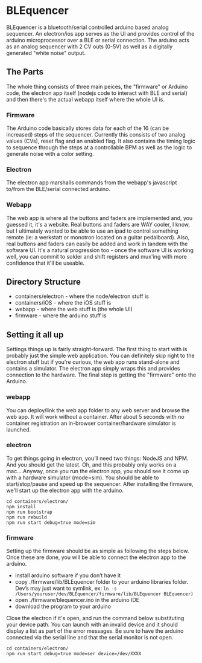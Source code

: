 # BLEquencer
BLEquencer is a bluetooth/serial controlled arduino based analog sequencer.  An electron/ios app serves as the UI 
and provides control of the arduino microprocessor over a BLE or serial connection.  The arduino acts as an analog 
sequencer with 2 CV outs (0-5V) as well as a digitally generated "white noise" output.  

## The Parts
The whole thing consists of three main peices, the "firmware" or Arduino code, the electron app itself (nodejs code 
to interact with BLE and serial) and then there's the actual webapp itself where the whole UI is.

### Firmware
The Arduino code basically stores data for each of the 16 (can be increased) steps of the sequencer.  Currently this consists
of two analog values (CVs), reset flag and an enabled flag.  It also contains the timing logic to sequence through the steps 
at a controllable BPM as well as the logic to generate noise with a color setting.

### Electron
The electron app marshalls commands from the webapp's javascript to/from the BLE/serial connected arduino.

### Webapp
The web app is where all the buttons and faders are implemented and, you guessed it, it's a website.  Real buttons and 
faders are WAY cooler, I know, but I ultimately wanted to be able to use an ipad to control something remote 
(ie: a werkstatt or monotron located on a guitar pedalboard).  Also, real buttons and faders can easily be added and work in tandem 
with the software UI.  It's a natural progression too - once the software UI is working well, you can commit to solder
and shift registers and mux'ing with more confidence that it'll be useable.


## Directory Structure
* containers/electron - where the node/electron stuff is
* containers/iOS - where the iOS stuff is
* webapp - where the web stuff is (the whole UI)
* firmware - where the arduino stuff is


## Setting it all up
Settings things up is fairly straight-forward.  The first thing to start with is probably just the simple web application.  You
can definitely skip right to the electron stuff but if you're curious, the web app runs stand-alone and contains a simulator.
The electron app simply wraps this and provides connection to the hardware.  The final step is getting the "firmware" onto the Arduino.

### webapp
You can deploy/link the web app folder to any web server and browse the web app.  It will work without a container.  After 
about 5 seconds with no container registration an in-browser container/hardware simulator is launched.

### electron
To get things going in electron, you’ll need two things: NodeJS and NPM.  And you should get the latest.  Oh, and this probably only
works on a mac....Anyway, once you run the electron app, you should see it come up with a hardware simulator (mode=sim).  You 
should be able to start/stop/pause and speed up the sequencer.  After installing the firmware, we'll start up the electron app with 
the arduino.
```
cd containers/electron/
npm install
npm run bootstrap
npm run rebuild
npm run start debug=true mode=sim
```

### firmware
Setting up the firmware should be as simple as following the steps below.  Once these are done, you will be able to connect 
the electron app to the arduino.
* install arduino software if you don’t have it
* copy ./firmware/lib/BLEquencer folder to your arduino libraries folder. 
Dev’s may just want to symlink, ex: ```ln -s /Users/youruser/dev/BLEquencer/firmware/lib/BLEquencer BLEquencer)```
* open ./firmware/blequencer.ino in the arduino IDE
* download the program to your arduino

Close the electron if it's open, and run the command below substituting your device path.  You can launch with an invalid device
and it should display a list as part of the error messages.  Be sure to have the arduino connected via the serial line and that 
the serial monitor is not open.
```
cd containers/electron/
npm run start debug=true mode=ser device=/dev/XXXX
```



